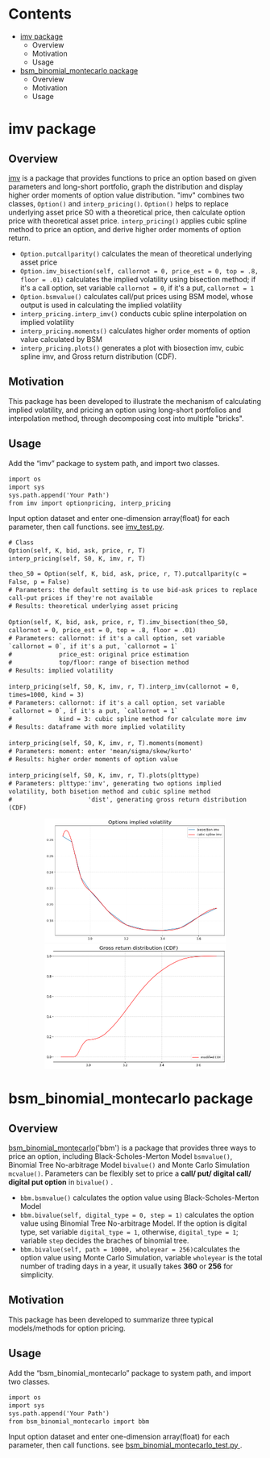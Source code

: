 Contents
============
* [imv package](https://github.com/ywt26/AssetPricing_project/blob/main/imv.py)
  * Overview
  * Motivation
  * Usage
* [bsm_binomial_montecarlo package](https://github.com/ywt26/AssetPricing_project/blob/main/bsm_binomial_montecarlo.py)
  * Overview
  * Motivation
  * Usage

imv package
============
## Overview

[imv](https://github.com/ywt26/AssetPricing_project/blob/main/imv.py) is a package that provides functions to price an option based on given parameters and long-short portfolio, graph the distribution and display higher order moments of option value distribution. "imv" combines two classes, `Option()` and `interp_pricing()`. `Option()` helps to replace underlying asset price S0 with a theoretical price, then calculate option price with theoretical asset price. `interp_pricing()` applies cubic spline method to price an option, and derive higher order moments of option return.

* `Option.putcallparity()` calculates the mean of theoretical underlying asset price
* `Option.imv_bisection(self, callornot = 0, price_est = 0, top = .8, floor = .01)` calculates the implied volatility using bisection method; if it's a call option, set variable `callornot = 0`, if it's a put, `callornot = 1`
* `Option.bsmvalue()` calculates call/put prices using BSM model, whose output is used in calculating the implied volatility  
* `interp_pricing.interp_imv()` conducts cubic spline interpolation on implied volatility  
* `interp_pricing.moments()` calculates higher order moments of option value calculated by BSM
* `interp_pricing.plots()` generates a plot with biosection imv, cubic spline imv, and Gross return distribution (CDF).

## Motivation

This package has been developed to illustrate the mechanism of calculating implied volatility, and pricing an option using long-short portfolios and interpolation method, through decomposing cost into multiple "bricks".

## Usage

Add the “imv” package to system path, and import two classes.

```
import os
import sys
sys.path.append('Your Path')
from imv import optionpricing, interp_pricing
```

Input option dataset and enter one-dimension array(float) for each parameter, then call functions. see [imv_test.py](https://github.com/ywt26/AssetPricing_project/blob/main/imv_test.py).

```
# Class
Option(self, K, bid, ask, price, r, T)
interp_pricing(self, S0, K, imv, r, T)
```
```
theo_S0 = Option(self, K, bid, ask, price, r, T).putcallparity(c = False, p = False) 
# Parameters: the default setting is to use bid-ask prices to replace call-put prices if they're not available
# Results: theoretical underlying asset pricing

Option(self, K, bid, ask, price, r, T).imv_bisection(theo_S0, callornot = 0, price_est = 0, top = .8, floor = .01) 
# Parameters: callornot: if it's a call option, set variable `callornot = 0`, if it's a put, `callornot = 1`
#             price_est: original price estimation
#             top/floor: range of bisection method
# Results: implied volatility

interp_pricing(self, S0, K, imv, r, T).interp_imv(callornot = 0, times=1000, kind = 3)
# Parameters: callornot: if it's a call option, set variable `callornot = 0`, if it's a put, `callornot = 1`
#             kind = 3: cubic spline method for calculate more imv
# Results: dataframe with more implied volatility

interp_pricing(self, S0, K, imv, r, T).moments(moment)
# Parameters: moment: enter 'mean/sigma/skew/kurto'
# Results: higher order moments of option value

interp_pricing(self, S0, K, imv, r, T).plots(plttype)
# Parameters: plttype:'imv', generating two options implied volatility, both bisetion method and cubic spline method
#                     'dist', generating gross return distribution (CDF)
```  
<div align=center>
<img src="https://github.com/ywt26/AssetPricing_project/blob/main/plots_imv.png" width="360"><img src="https://github.com/ywt26/AssetPricing_project/blob/main/plots_dist.png" width="360">
</div>

bsm_binomial_montecarlo package
============
## Overview
[bsm_binomial_montecarlo](https://github.com/ywt26/AssetPricing_project/blob/main/imv.py)('bbm') is a package that provides three ways to price an option, including Black-Scholes-Merton Model `bsmvalue()`, Binomial Tree No-arbitrage Model `bivalue()` and Monte Carlo Simulation `mcvalue()`. Parameters can be flexibly set to price a __call/ put/ digital call/ digital put option__ in `bivalue()` .

* `bbm.bsmvalue()` calculates the option value using Black-Scholes-Merton Model
* `bbm.bivalue(self, digital_type = 0, step = 1)` calculates the option value using Binomial Tree No-arbitrage Model. If the option is digital type, set variable `digital_type = 1`, otherwise, `digital_type = 1`; variable `step` decides the braches of binomial tree.
* `bbm.bivalue(self, path = 10000, wholeyear = 256)`calculates the option value using Monte Carlo Simulation, variable `wholeyear` is the total number of trading days in a year, it usually takes __360__ or __256__ for simplicity.

## Motivation
This package has been developed to summarize three typical models/methods for option pricing. 

## Usage
Add the “bsm_binomial_montecarlo” package to system path, and import two classes.

```
import os
import sys
sys.path.append('Your Path')
from bsm_binomial_montecarlo import bbm
```
Input option dataset and enter one-dimension array(float) for each parameter, then call functions. see [bsm_binomial_montecarlo_test.py ](https://github.com/ywt26/AssetPricing_project/blob/main/bsm_binomial_montecarlo_test.py).


